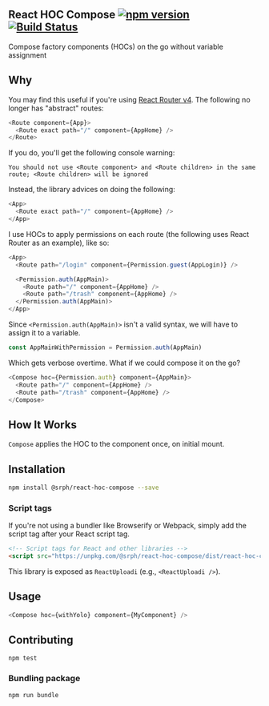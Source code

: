 ## React HOC Compose [![npm version](https://img.shields.io/npm/v/@srph/react-hoc-compose.svg?style=flat-square)](https://npmjs.com/packages/@srph/react-hoc-compose) [![Build Status](https://img.shields.io/travis/srph/react-hoc-compose.svg?style=flat-square)](https://travis-ci.org/srph/react-hoc-compose?branch=master)
Compose factory components (HOCs) on the go without variable assignment

## Why
You may find this useful if you're using [React Router v4](https://github.com/ReactTraining/react-router). The following no longer has "abstract" routes:

```js
<Route component={App}>
  <Route exact path="/" component={AppHome} />
</Route>
```

If you do, you'll get the following console warning:
```
You should not use <Route component> and <Route children> in the same route; <Route children> will be ignored
```

Instead, the library advices on doing the following:

```js
<App>
  <Route exact path="/" component={AppHome} />
</App>
```

I use HOCs to apply permissions on each route (the following uses React Router as an example), like so:

```js
<App>
  <Route path="/login" component={Permission.guest(AppLogin)} />

  <Permission.auth(AppMain)>
    <Route path="/" component={AppHome} />
    <Route path="/trash" component={AppHome} />
  </Permission.auth(AppMain)>
</App>
```

Since `<Permission.auth(AppMain)>` isn't a valid syntax, we will have to assign it to a variable.

```js
const AppMainWithPermission = Permission.auth(AppMain)
```

Which gets verbose overtime. What if we could compose it on the go?

```js
<Compose hoc={Permission.auth} component={AppMain}>
  <Route path="/" component={AppHome} />
  <Route path="/trash" component={AppHome} />
</Compose>
```

## How It Works
`Compose` applies the HOC to the component once, on initial mount.

## Installation
```bash
npm install @srph/react-hoc-compose --save
```

### Script tags
If you're not using a bundler like Browserify or Webpack, simply add the script tag after your React script tag.

```html
<!-- Script tags for React and other libraries -->
<script src="https://unpkg.com/@srph/react-hoc-compose/dist/react-hoc-compose.min.js"></script>
```

This library is exposed as `ReactUploadi` (e.g., `<ReactUploadi />`).

## Usage
```js
<Compose hoc={withYolo} component={MyComponent} />
```

## Contributing
```
npm test
```

### Bundling package
```
npm run bundle
```
